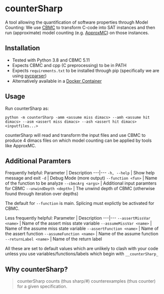 # counterSharp
A tool allowing the quantification of software properties through Model Counting: We use [CBMC](http://www.cprover.org/cbmc/) to transform C-code into SAT instances and then run (approximate) model counting (e.g. [ApproxMC](https://github.com/meelgroup/ApproxMC)) on those instances.

## Installation
- Tested with Python 3.8 and CBMC 5.11
- Expects CBMC and cpp (C preprocessing) to be in PATH
- Expects `requirements.txt` to be installed through pip (specifically we are using [pycparser](https://github.com/eliben/pycparser))
- Alternatively available in a [Docker Container](#Docker-Guide)

## Usage
Run counterSharp as:
```
python -m counterSharp -amm <assume miss dimacs> --amh <assume hit dimacs> --asm <assert miss dimacs> --ash <assert hit dimacs> <inputfiles...>
```

counterSharp will read and transform the input files and use CBMC to produce 4 dimacs files on which model counting can be applied by tools like ApproxMC.

## Additional Paramters
Frequently helpful:
Parameter | Description
---|---
`-h, --help` | Show help message and exit
`-d` | Debug Mode (more output)
`--function <fun>` | Name of the function to be analyze
`--cbmcArg <args>` | Additional input paramters for CBMC
`--unwindDepth <depth>` | The unwind depth of CBMC (otherwise found through iteration over depths)

The default for `--function` is main. Splicing must explictly be activated for CBMC.

Less frequently helpful:
Parameter | Description
---|---
`--assertMissVar <name>` | Name of the assert miss state variable
`--assumeMissVar <name>` | Name of the assume miss state variable
`--assertFunction <name>` | Name of the assert function
`--assumeFunction <name>` | Name of the assume function
`--returnLabel <name>` | Name of the return label

All these are set to default values which are unlikely to clash with your code unless you use variables/functions/labels which begin with `__counterSharp_`

## Why counterSharp?
> counterSharp counts (thus sharp/#) counterexamples (thus counter) for a given specification.